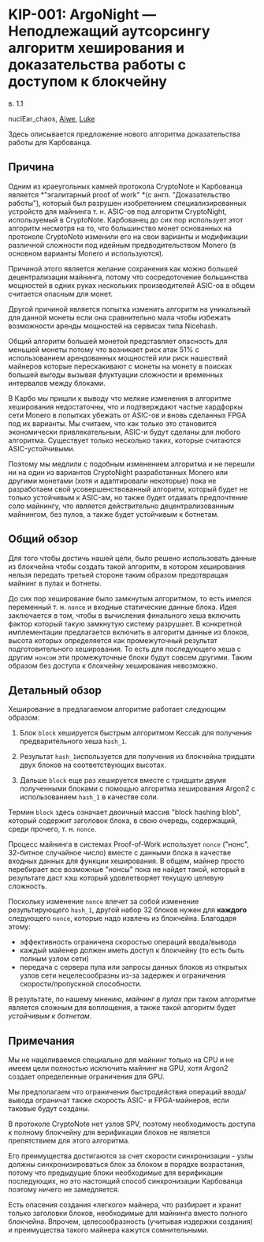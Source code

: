 
# KIP-001: ArgoNight — Неподлежащий аутсорсингу алгоритм хеширования и доказательства работы с доступом к блокчейну

в. 1.1

nuclEar_chaos, [Aiwe](https://github.com/aivve), [Luke](https://github.com/ClashLuke)

Здесь описывается предложение нового алгоритма доказательства работы для Карбованца.

## Причина

Одним из краеугольных камней протокола CryptoNote и Карбованца является *"эгалитарный proof of work" *(с англ. "Доказательство работы"), который был разрушен изобретением специализированных устройств для майнинга т. н. ASIC-ов под алгоритм CryptoNight, используемый в CryptoNote. Карбованец до сих пор использует этот алгоритм несмотря на то, что большинство монет основанных на протоколе CryptoNote изменили его на свои варианты и модификации различной сложности под идейным предводительством Monero (в основном варианты Monero и используются).

Причиной этого является желание сохранения как можно большей децентрализации майнинга, потому что сосредоточение большинства мощностей в одних руках нескольких производителей ASIC-ов в общем  считается опасным для монет.

Другой причиной является попытка изменить алгоритм на уникальный для данной монеты если она сравнительно мала чтобы избежать возможности аренды мощностей на сервисах типа Nicehash.

Общий алгоритм большей монетой представляет опасность для меньшей монеты потому что возникает риск атак 51% с использованием арендованных мощностей или риск нашествий майнеров которые перескакивают с монеты на монету в поисках большей выгоды вызывая флуктуации сложности и временных интервалов между блоками.

В Карбо мы пришли к выводу что мелкие изменения в алгоритме хеширования недостаточны, что и подтверждают частые хардфоркы сети Monero в попытках убежать от ASIC-ов и вновь сделанных FPGA под их варианты. Мы считаем, что как только это становится экономически привлекательным, ASIC-и будут сделаны для любого алгоритма. Существует только несколько таких, которые считаются ASIC-устойчивыми.

Поэтому мы медлили с подобным изменением алгоритма и не перешли ни на один из вариантов CryptoNight разработанных Monero или другими монетами (хотя и адаптировали некоторые) пока не разработаем свой усовершенствованный алгоритм, который будет не только устойчивым к ASIC-ам, но также будет отдавать предпочтение соло майнингу, что является действительно децентрализованным майнингом, без пулов, а также будет устойчивым к ботнетам.


## Общий обзор

Для того чтобы достичь нашей цели, было решено использовать данные из блокчейна чтобы создать такой алгоритм, в котором хеширования нельзя передать третьей стороне таким образом предотвращая майнинг в пулах и ботнеты.

До сих пор хеширование было замкнутым алгоритмом, то есть имелся переменный т. н. `nonce` и входные статические данные блока. Идея заключается в том, чтобы в вычисления финального хеша включить фактор который такую замкнутую систему разрушает. В конкретной имплементации предлагается включить в алгоритм данные из блоков, высота которых определяется как промежуточный результат подготовительного хеширования. То есть для последующего хеша с другим `нонсом` эти промежуточные блоки будут совсем другими. Таким образом без доступа к блокчейну хеширования невозможно.


## Детальный обзор

Хеширование в предлагаемом алгоритме работает следующим образом:

1) Блок `block` хешируется быстрым алгоритмом Keccak для получения предварительного хеша `hash_1`.

2) Результат `hash_1`используется для получения из блокчейна тридцати двух блоков на соответствующих высотах.

3) Дальше `block` еще раз хешируется вместе с тридцати двумя полученными блоками с помощью алгоритма хеширования Argon2 с использованием `hash_1` в качестве соли.

Термин `block` здесь означает двоичный массив "block hashing blob", который содержит заголовок блока, в свою очередь, содержащий, среди прочего, т. н. `nonce`.

Процесс майнинга в системах Proof-of-Work использует `nonce` ("нонс", 32-битное случайное число) вместе с данными блока в качестве входных данных для функции хеширования. В общем, майнер просто перебирает все возможные "нонсы" пока не найдет такой, который в результате даст хэш который удовлетворяет текущую целевую сложность.

Поскольку изменение `nonce` влечет за собой изменение результирующего `hash_1`, другой набор 32 блоков нужен для **каждого** следующего `nonce`, которые надо извлечь из блокчейна. Благодаря этому:

* эффективность ограничена скоростью операций ввода/вывода
* каждый майенер должен иметь доступ к блокчейну (то есть быть полным узлом сети)
* передача с сервера пула или запросы данных блоков из открытых узлов сети нецелесообразны из-за задержек и ограничения скорости/пропускной способности.

В результате, по нашему мнению, *майнинг в пулах* при таком алгоритме является сложным для воплощения, а также такой алгоритм будет *устойчивым к ботнетам*.

## Примечания

Мы не нацеливаемся специально для майнинг только на CPU и не имеем цели полностью исключить майнинг на GPU, хотя Argon2 создает определенные ограничения для GPU.

Мы предполагаем что ограничения быстродействия операций ввода/вывода ограничат также скорость ASIC- и FPGA-майнеров, если таковые будут созданы.

В протоколе CryptoNote нет узлов SPV, поэтому необходимость доступа к полному блокчейну для верификации блоков не является препятствием для этого алгоритма.

Его преимущества достигаются за счет скорости синхронизации - узлы должны синхронизироваться блок за блоком в порядке возрастания, потому что предыдущие блоки необходимые для верификации последующих, но это настоящий способ синхронизации Карбованца поэтому ничего не замедляется.

Есть опасения создания «легкого» майнера, что разбирает и хранит только заголовки блоков, необходимые для майнинга вместо полного блокчейна. Впрочем, целесообразность (учитывая издержки создания) и преимущества такого майнера кажутся сомнительными.

